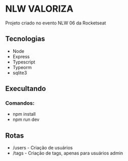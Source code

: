 # NLW VALORIZA

Projeto criado no evento NLW 06 da Rocketseat

## Tecnologias

- Node
- Express
- Typescript
- Typeorm
- sqlite3

## Execultando
### Comandos:

- npm install 
- npm run dev

## Rotas

- /users - Criação de usuários
- /tags - Criação de tags, apenas para usuários admin
